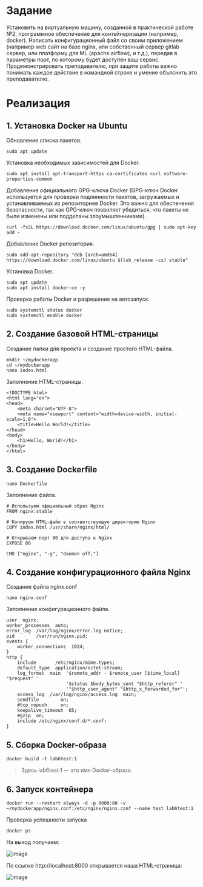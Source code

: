 # Задание

Установить на виртуальную машину, созданной в практической работе №2, программное обеспечение для контейнеризации (например, docker). Написать конфигурационный файл со своим приложением (например web сайт на базе nginx, или собственный сервер gitlab сервер, или платформу для ML (apache airflow), и т.д.), передав в параметры порт, по которому будет доступен ваш сервис.  Продемонстрировать преподавателю, при защите работы важно понимать каждое действие в командной строке и умение объяснить это преподавателю.

# Реализация

## 1. Установка Docker на Ubuntu

Обновление списка пакетов.

```
sudo apt update
```

Установка необходимых зависимостей для Docker.

```
sudo apt install apt-transport-https ca-certificates curl software-properties-common
```

Добавление официального GPG-ключа Docker (GPG-ключ Docker используется для проверки подлинности пакетов, загружаемых и устанавливаемых из репозиториев Docker. Это важно для обеспечения безопасности, так как GPG-ключ позволяет убедиться, что пакеты не были изменены или подделаны злоумышленниками).

```
curl -fsSL https://download.docker.com/linux/ubuntu/gpg | sudo apt-key add -
```

Добавление Docker репозитория.

```
sudo add-apt-repository "deb [arch=amd64] https://download.docker.com/linux/ubuntu $(lsb_release -cs) stable"
```

Установка Docker.

```
sudo apt update
sudo apt install docker-ce -y
```

Проверка работы Docker и разрешение на автозапуск.

```
sudo systemctl status docker
sudo systemctl enable docker
```

## 2. Создание базовой HTML-страницы

Создание папки для проекта и создание простого HTML-файла.

```
mkdir ~/mydockerapp
cd ~/mydockerapp
nano index.html
```

Заполнение HTML-страницы.

```
<!DOCTYPE html>
<html lang="en">
<head>
    <meta charset="UTF-8">
    <meta name="viewport" content="width=device-width, initial-scale=1.0">
    <title>Hello World!</title>
</head>
<body>
    <h1>Hello, World!</h1>
</body>
</html>
```

## 3. Создание Dockerfile

```
nano Dockerfile
```

Заполнение файла.

```
# Используем официальный образ Nginx
FROM nginx:stable

# Копируем HTML-файл в соответствующую директорию Nginx
COPY index.html /usr/share/nginx/html/

# Открываем порт 80 для доступа к Nginx
EXPOSE 80

CMD ["nginx", "-g", "daemon off;"]
```

## 4. Создание конфигурационного файла Nginx

Создание файла nginx.conf

```
nano nginx.conf
```

Заполнение конфигурационного файла.

```
user  nginx;
worker_processes  auto;
error_log  /var/log/nginx/error.log notice;
pid        /var/run/nginx.pid;
events {
    worker_connections  1024;
}
http {
    include       /etc/nginx/mime.types;
    default_type  application/octet-stream;
    log_format  main  '$remote_addr - $remote_user [$time_local] "$request" '
                      '$status $body_bytes_sent "$http_referer" '
                      '"$http_user_agent" "$http_x_forwarded_for"';
    access_log  /var/log/nginx/access.log  main;
    sendfile        on;
    #tcp_nopush     on;
    keepalive_timeout  65;
    #gzip  on;
    include /etc/nginx/conf.d/*.conf;
}
```

## 5. Сборка Docker-образа

```
docker build -t lab6test:1 .
```

> Здесь lab6test:1 — это имя Docker-образа.

## 6. Запуск контейнера

```
docker run --restart always -d -p 8000:80 -v ~/mydockerapp/nginx.conf:/etc/nginx/nginx.conf --name test lab6test:1
```

Проверка успешности запуска

```
docker ps
```

На выход получаем:

![image](https://github.com/user-attachments/assets/6560482d-d80c-4552-968e-00c7a7030484)

По ссылке http://localhost:8000 открывается наша HTML-страница:

![image](https://github.com/user-attachments/assets/76a26b98-8e14-4a86-a07c-32c687b2bb00)
